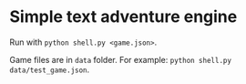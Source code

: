 # Simple text adventure engine

Run with `python shell.py <game.json>`.

Game files are in `data` folder. 
For example: `python shell.py data/test_game.json`.